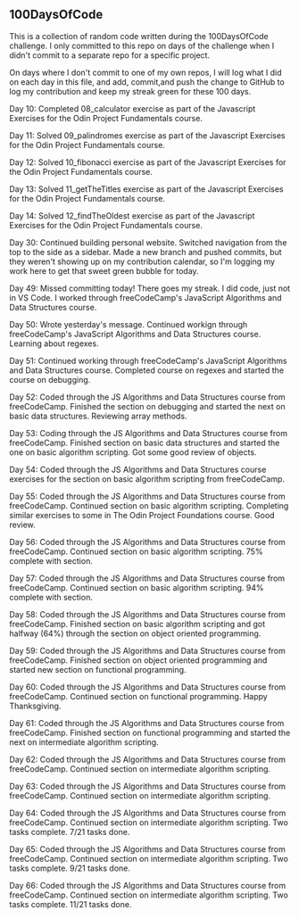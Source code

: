 ## 100DaysOfCode

This is a collection of random code written during the 100DaysOfCode challenge. I only committed to this repo on days of the challenge when I didn't commit to a separate repo for a specific project. 

On days where I don't commit to one of my own repos, I will log what I did on each day in this file, and add, commit,and push the change to GitHub to log my contribution and keep my streak green for these 100 days.

Day 10: Completed 08_calculator exercise as part of the Javascript Exercises for the Odin Project Fundamentals course.

Day 11: Solved 09_palindromes exercise as part of the Javascript Exercises for the Odin Project Fundamentals course.

Day 12: Solved 10_fibonacci exercise as part of the Javascript Exercises for the Odin Project Fundamentals course.

Day 13: Solved 11_getTheTitles exercise as part of the Javascript Exercises for the Odin Project Fundamentals course.

Day 14: Solved 12_findTheOldest exercise as part of the Javascript Exercises for the Odin Project Fundamentals course.

Day 30: Continued building personal website. Switched navigation from the top to the side as a sidebar. Made a new branch and pushed commits, but they weren't showing up on my contribution calendar, so I'm logging my work here to get that sweet green bubble for today.

Day 49: Missed committing today! There goes my streak. I did code, just not in VS Code. I worked through freeCodeCamp's JavaScript Algorithms and Data Structures course.

Day 50: Wrote yesterday's message. Continued workign through freeCodeCamp's JavaScript Algorithms and Data Structures course. Learning about regexes.

Day 51: Continued working through freeCodeCamp's JavaScript Algorithms and Data Structures course. Completed course on regexes and started the course on debugging.

Day 52: Coded through the JS Algorithms and Data Structures course from freeCodeCamp. Finished the section on debugging and started the next on basic data structures. Reviewing array methods.

Day 53: Coding through the JS Algorithms and Data Structures course from freeCodeCamp. Finished section on basic data structures and started the one on basic algorithm scripting. Got some good review of objects. 

Day 54: Coded through the JS Algorithms and Data Structures course exercises for the section on basic algorithm scripting from freeCodeCamp.   

Day 55: Coded through the JS Algorithms and Data Structures course from freeCodeCamp. Continued section on basic algorithm scripting. Completing similar exercises to some in The Odin Project Foundations course. Good review.

Day 56: Coded through the JS Algorithms and Data Structures course from freeCodeCamp. Continued section on basic algorithm scripting. 75% complete with section.

Day 57: Coded through the JS Algorithms and Data Structures course from freeCodeCamp. Continued section on basic algorithm scripting. 94% complete with section.

Day 58: Coded through the JS Algorithms and Data Structures course from freeCodeCamp. Finished section on basic algorithm scripting and got halfway (64%) through the section on object oriented programming. 

Day 59: Coded through the JS Algorithms and Data Structures course from freeCodeCamp. Finished section on object oriented programming and started new section on functional programming.

Day 60: Coded through the JS Algorithms and Data Structures course from freeCodeCamp. Continued section on functional programming. Happy Thanksgiving.

Day 61: Coded through the JS Algorithms and Data Structures course from freeCodeCamp. Finished section on functional programming and started the next on intermediate algorithm scripting. 

Day 62: Coded through the JS Algorithms and Data Structures course from freeCodeCamp. Continued section on intermediate algorithm scripting. 

Day 63: Coded through the JS Algorithms and Data Structures course from freeCodeCamp. Continued section on intermediate algorithm scripting.

Day 64: Coded through the JS Algorithms and Data Structures course from freeCodeCamp. Continued section on intermediate algorithm scripting. Two tasks complete. 7/21 tasks done.

Day 65: Coded through the JS Algorithms and Data Structures course from freeCodeCamp. Continued section on intermediate algorithm scripting. Two tasks complete. 9/21 tasks done.

Day 66: Coded through the JS Algorithms and Data Structures course from freeCodeCamp. Continued section on intermediate algorithm scripting. Two tasks complete. 11/21 tasks done.
